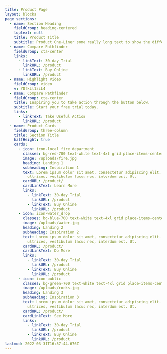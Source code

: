 ```yaml
---
title: Product Page
layout: blocks
page_sections:
  - name: Section Heading
    fieldGroup: heading-centered
    toptext: null
    title: Product Title
    subtitle: Product One-Liner some really long text to show the difference.
  - name: Compare Pathfinder
    fieldGroup: cta-center
    links:
      - linkText: 30-day Trial
        linkURL: /product
      - linkText: Buy Online
        linkURL: /product
  - name: Highlight Video
    fieldGroup: video
    v: YDfkLl1ziL4
  - name: Compare Pathfinder
    fieldGroup: cta-center
    title: Inspiring you to take action through the button below.
    subtitle: Start your free trial today.
    links:
      - linkText: Take Useful Action
        linkURL: /product
  - name: Product Cards
    fieldGroup: three-column
    title: Section Title
    halfHeight: true
    cards:
      - icon: icon-local_fire_department
        classes: bg-red-700 text-white text-4xl grid place-items-center h-12 w-12
        image: /uploads/fire.jpg
        heading: Landing 1
        subheading: Inspiration 1
        text: Lorem ipsum dolor sit amet, consectetur adipiscing elit. Sed quis quam
          ultrices, vestibulum lacus nec, interdum est. Ut.
        cardURL: /product/
        cardLinkText: Learn More
        links:
          - linkText: 30-day Trial
            linkURL: /product
          - linkText: Buy Online
            linkURL: /product
      - icon: icon-water_drop
        classes: bg-blue-700 text-white text-4xl grid place-items-center h-12 w-12
        image: /uploads/water.jpg
        heading: Landing 2
        subheading: Inspiration 2
        text: Lorem ipsum dolor sit amet, consectetur adipiscing elit. Sed quis quam
          ultrices, vestibulum lacus nec, interdum est. Ut.
        cardURL: /product/
        cardLinkText: Do More
        links:
          - linkText: 30-day Trial
            linkURL: /product
          - linkText: Buy Online
            linkURL: /product
      - icon: icon-public
        classes: bg-green-700 text-white text-4xl grid place-items-center h-12 w-12
        image: /uploads/rocks.jpg
        heading: Landing 3
        subheading: Inspiration 3
        text: Lorem ipsum dolor sit amet, consectetur adipiscing elit. Sed quis quam
          ultrices, vestibulum lacus nec, interdum est. Ut.
        cardURL: /product/
        cardLinkText: See More
        links:
          - linkText: 30-day Trial
            linkURL: /product
          - linkText: Buy Online
            linkURL: /product
lastmod: 2022-03-31T16:57:44.676Z
---
```

